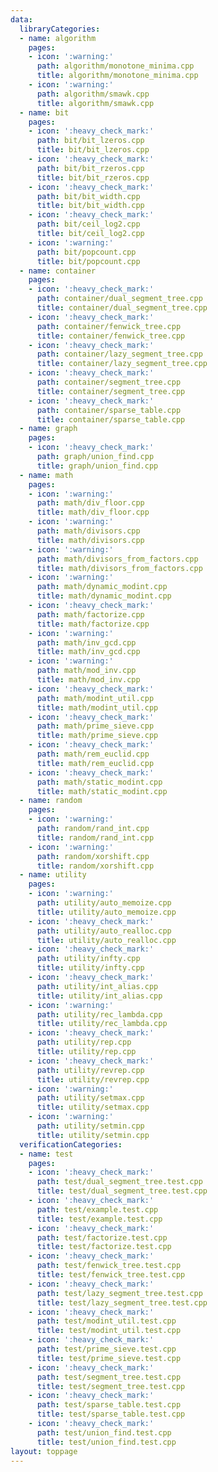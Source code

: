 ```yaml
---
data:
  libraryCategories:
  - name: algorithm
    pages:
    - icon: ':warning:'
      path: algorithm/monotone_minima.cpp
      title: algorithm/monotone_minima.cpp
    - icon: ':warning:'
      path: algorithm/smawk.cpp
      title: algorithm/smawk.cpp
  - name: bit
    pages:
    - icon: ':heavy_check_mark:'
      path: bit/bit_lzeros.cpp
      title: bit/bit_lzeros.cpp
    - icon: ':heavy_check_mark:'
      path: bit/bit_rzeros.cpp
      title: bit/bit_rzeros.cpp
    - icon: ':heavy_check_mark:'
      path: bit/bit_width.cpp
      title: bit/bit_width.cpp
    - icon: ':heavy_check_mark:'
      path: bit/ceil_log2.cpp
      title: bit/ceil_log2.cpp
    - icon: ':warning:'
      path: bit/popcount.cpp
      title: bit/popcount.cpp
  - name: container
    pages:
    - icon: ':heavy_check_mark:'
      path: container/dual_segment_tree.cpp
      title: container/dual_segment_tree.cpp
    - icon: ':heavy_check_mark:'
      path: container/fenwick_tree.cpp
      title: container/fenwick_tree.cpp
    - icon: ':heavy_check_mark:'
      path: container/lazy_segment_tree.cpp
      title: container/lazy_segment_tree.cpp
    - icon: ':heavy_check_mark:'
      path: container/segment_tree.cpp
      title: container/segment_tree.cpp
    - icon: ':heavy_check_mark:'
      path: container/sparse_table.cpp
      title: container/sparse_table.cpp
  - name: graph
    pages:
    - icon: ':heavy_check_mark:'
      path: graph/union_find.cpp
      title: graph/union_find.cpp
  - name: math
    pages:
    - icon: ':warning:'
      path: math/div_floor.cpp
      title: math/div_floor.cpp
    - icon: ':warning:'
      path: math/divisors.cpp
      title: math/divisors.cpp
    - icon: ':warning:'
      path: math/divisors_from_factors.cpp
      title: math/divisors_from_factors.cpp
    - icon: ':warning:'
      path: math/dynamic_modint.cpp
      title: math/dynamic_modint.cpp
    - icon: ':heavy_check_mark:'
      path: math/factorize.cpp
      title: math/factorize.cpp
    - icon: ':warning:'
      path: math/inv_gcd.cpp
      title: math/inv_gcd.cpp
    - icon: ':warning:'
      path: math/mod_inv.cpp
      title: math/mod_inv.cpp
    - icon: ':heavy_check_mark:'
      path: math/modint_util.cpp
      title: math/modint_util.cpp
    - icon: ':heavy_check_mark:'
      path: math/prime_sieve.cpp
      title: math/prime_sieve.cpp
    - icon: ':heavy_check_mark:'
      path: math/rem_euclid.cpp
      title: math/rem_euclid.cpp
    - icon: ':heavy_check_mark:'
      path: math/static_modint.cpp
      title: math/static_modint.cpp
  - name: random
    pages:
    - icon: ':warning:'
      path: random/rand_int.cpp
      title: random/rand_int.cpp
    - icon: ':warning:'
      path: random/xorshift.cpp
      title: random/xorshift.cpp
  - name: utility
    pages:
    - icon: ':warning:'
      path: utility/auto_memoize.cpp
      title: utility/auto_memoize.cpp
    - icon: ':heavy_check_mark:'
      path: utility/auto_realloc.cpp
      title: utility/auto_realloc.cpp
    - icon: ':heavy_check_mark:'
      path: utility/infty.cpp
      title: utility/infty.cpp
    - icon: ':heavy_check_mark:'
      path: utility/int_alias.cpp
      title: utility/int_alias.cpp
    - icon: ':warning:'
      path: utility/rec_lambda.cpp
      title: utility/rec_lambda.cpp
    - icon: ':heavy_check_mark:'
      path: utility/rep.cpp
      title: utility/rep.cpp
    - icon: ':heavy_check_mark:'
      path: utility/revrep.cpp
      title: utility/revrep.cpp
    - icon: ':warning:'
      path: utility/setmax.cpp
      title: utility/setmax.cpp
    - icon: ':warning:'
      path: utility/setmin.cpp
      title: utility/setmin.cpp
  verificationCategories:
  - name: test
    pages:
    - icon: ':heavy_check_mark:'
      path: test/dual_segment_tree.test.cpp
      title: test/dual_segment_tree.test.cpp
    - icon: ':heavy_check_mark:'
      path: test/example.test.cpp
      title: test/example.test.cpp
    - icon: ':heavy_check_mark:'
      path: test/factorize.test.cpp
      title: test/factorize.test.cpp
    - icon: ':heavy_check_mark:'
      path: test/fenwick_tree.test.cpp
      title: test/fenwick_tree.test.cpp
    - icon: ':heavy_check_mark:'
      path: test/lazy_segment_tree.test.cpp
      title: test/lazy_segment_tree.test.cpp
    - icon: ':heavy_check_mark:'
      path: test/modint_util.test.cpp
      title: test/modint_util.test.cpp
    - icon: ':heavy_check_mark:'
      path: test/prime_sieve.test.cpp
      title: test/prime_sieve.test.cpp
    - icon: ':heavy_check_mark:'
      path: test/segment_tree.test.cpp
      title: test/segment_tree.test.cpp
    - icon: ':heavy_check_mark:'
      path: test/sparse_table.test.cpp
      title: test/sparse_table.test.cpp
    - icon: ':heavy_check_mark:'
      path: test/union_find.test.cpp
      title: test/union_find.test.cpp
layout: toppage
---
```


